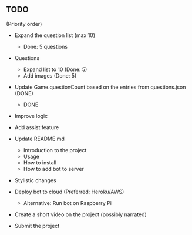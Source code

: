 ## TODO
(Priority order)

- Expand the question list (max 10)
    - Done: 5 questions

- Questions
    - Expand list to 10 (Done: 5)
    - Add images (Done: 5)

- Update Game.questionCount based on the entries from questions.json (DONE)
    - DONE

- Improve logic

- Add assist feature

- Update README.md
    - Introduction to the project
    - Usage
    - How to install
    - How to add bot to server
    
- Stylistic changes

- Deploy bot to cloud (Preferred: Heroku/AWS)
    - Alternative: Run bot on Raspberry Pi

- Create a short video on the project (possibly narrated)

- Submit the project